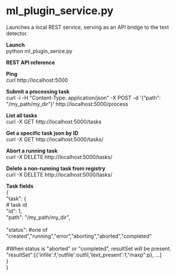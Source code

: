 # ml_plugin_service.py
Launches a local REST service, serving as an API bridge to the text detector.<br>

<b>Launch</b><br>
python ml_plugin_serice.py

<b>REST API reference</b><br>

<b>Ping</b><br>
curl http://localhost:5000 

<b>Submit a processing task</b><br>
curl -i -H "Content-Type: application/json" -X POST -d '{"path": "/my_path/my_dir"}' http://localhost:5000/process

<b>List all tasks</b><br>
curl -X GET http://localhost:5000/tasks

<b>Get a specific task json by ID</b><br>
curl -X GET http://localhost:5000/tasks/<id>

<b>Abort a running task</b><br>
curl -X DELETE http://localhost:5000/tasks/<id>

<b>Delete a non-running task from registry</b><br>
curl -X DELETE http://localhost:5000/tasks/<id>

<b>Task fields</b><br>
{<br>
  "task": {<br>
    # task id <br>
    "id": 1, <br>
    "path": "/my_path/my_dir", <br>    
    "status": #one of "created","running","error","aborting","aborted","completed" <br>    
    #When status is "aborted" or "completed", resultSet will be present.<br>
    "resultSet":[{'infile':f,'outfile':outfil,'text_present':1,"maxp":p}, ...]<br>
  }<br>
}<br>
